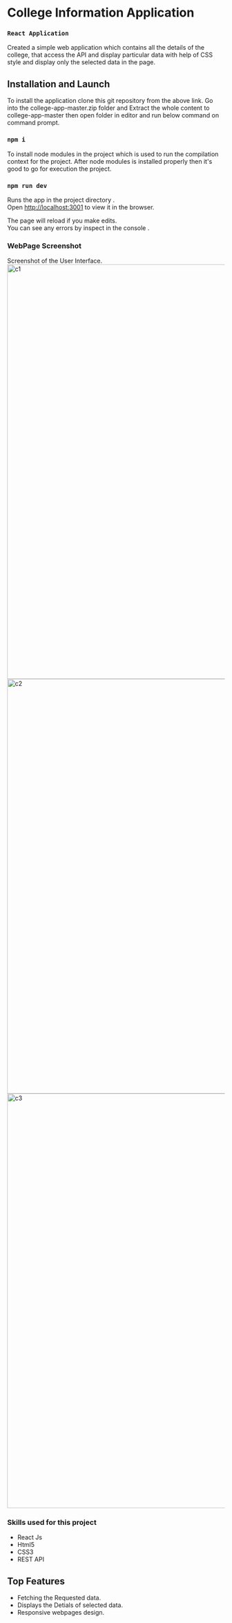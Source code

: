 # College Information Application

###  `React Application`

Created a simple web application which contains all the details of the college, that access the API and display particular data with help of CSS style and display only the selected data in the page.


## Installation and Launch

To install the application clone this git repository from the above link.
Go into the college-app-master.zip folder and Extract the whole content to college-app-master then open folder in editor and run below command on command prompt.

### `npm i`

To install node modules in the project which is used to run the compilation context for the project. After node modules is installed properly then it's good to go for execution the project.

### `npm run dev`

Runs the app in the project directory .<br />
Open [http://localhost:3001](http://localhost:3001) to view it in the browser.

The page will reload if you make edits.<br />
You can see any errors by inspect in the console .

### WebPage Screenshot
Screenshot of the User Interface.
<img width="960" alt="c1" src="https://user-images.githubusercontent.com/52202834/91887728-c90db100-eca8-11ea-8ec0-52617924da56.png">
<img width="960" alt="c2" src="https://user-images.githubusercontent.com/52202834/91887743-cca13800-eca8-11ea-9e68-0caf88b0545c.png">
<img width="960" alt="c3" src="https://user-images.githubusercontent.com/52202834/91887749-cdd26500-eca8-11ea-8ff7-12bf05d42fc8.png">


### Skills used for this project

* React Js
* Html5
* CSS3
* REST API

## Top Features
* Fetching the Requested data.
* Displays the Detials of selected data.
* Responsive webpages design.  
